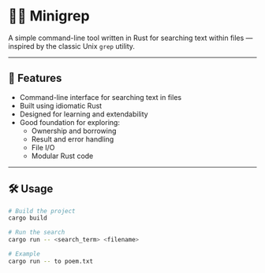 # 🕵️‍♂️ Minigrep

A simple command-line tool written in Rust for searching text within files — inspired by the classic Unix `grep` utility.

---

## 🚀 Features

- Command-line interface for searching text in files
- Built using idiomatic Rust
- Designed for learning and extendability
- Good foundation for exploring:
  - Ownership and borrowing
  - Result and error handling
  - File I/O
  - Modular Rust code

---

## 🛠 Usage

```bash
# Build the project
cargo build

# Run the search
cargo run -- <search_term> <filename>

# Example
cargo run -- to poem.txt
